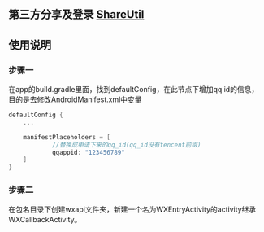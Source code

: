 ## 第三方分享及登录 [ShareUtil](https://github.com/shaohui10086/ShareUtil)

## 使用说明

### 步骤一
在app的build.gradle里面，找到defaultConfig，在此节点下增加qq id的信息，目的是去修改AndroidManifest.xml中变量

```groovy
defaultConfig {
    ...

    manifestPlaceholders = [
            //替换成申请下来的qq_id(qq_id没有tencent前缀)
            qqappid: "123456789"
    ]
}
```

### 步骤二
在包名目录下创建wxapi文件夹，新建一个名为WXEntryActivity的activity继承WXCallbackActivity。
